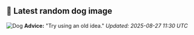 ## 🐶 Latest random dog image
![Dog](https://images.dog.ceo/breeds/mastiff-english/1.jpg)
**Advice:** "Try using an old idea."
*Updated: 2025-08-27 11:30 UTC*

